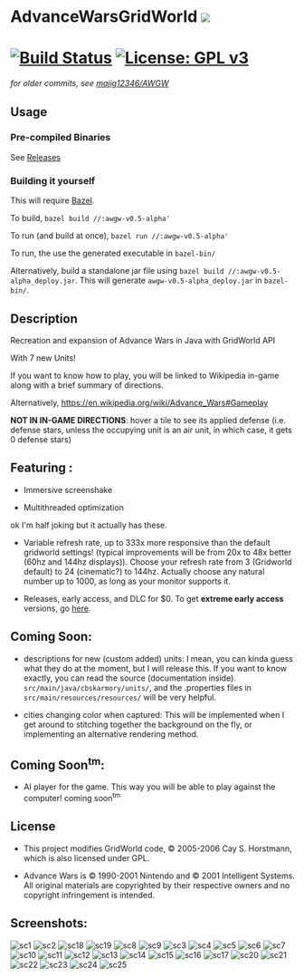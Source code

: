 # AdvanceWarsGridWorld ![](https://github.com/CBSkarmory/AWGW/blob/master/src/main/resources/icon.png)

[![Build Status](https://travis-ci.org/CBSkarmory/AWGW.png)](https://travis-ci.org/CBSkarmory/AWGW)
[![License: GPL v3](https://img.shields.io/badge/License-GPL%20v3-blue.svg)](https://www.gnu.org/licenses/gpl-3.0)
======================

*for older commits, see [majig12346/AWGW](https://github.com/majig12346/AWGW)*

## Usage

### Pre-compiled Binaries

See [Releases](https://github.com/CBSkarmory/AWGW/releases)

### Building it yourself

This will require [Bazel](https://www.bazel.build/).

To build, `bazel build //:awgw-v0.5-alpha'`

To run (and build at once), `bazel run //:awgw-v0.5-alpha'`

To run, the use the generated executable in `bazel-bin/`

Alternatively, build a standalone jar file using `bazel build //:awgw-v0.5-alpha_deploy.jar`.
This will generate `awgw-v0.5-alpha_deploy.jar` in `bazel-bin/`.

## Description

Recreation and expansion of Advance Wars in Java with GridWorld API

With 7 new Units!

If you want to know how to play, you will be linked to Wikipedia in-game along with a brief summary of directions. 

Alternatively, https://en.wikipedia.org/wiki/Advance_Wars#Gameplay

**NOT IN IN-GAME DIRECTIONS**: hover a tile to see its applied defense (i.e. defense stars, unless the occupying unit is an air unit, in which case, it gets 0 defense stars)

## Featuring :

 - Immersive screenshake
 
 - Multithreaded optimization
 
 ok I'm half joking but it actually has these.
 
 - Variable refresh rate, up to 333x more responsive than the default gridworld settings! (typical improvements will be from 20x to 48x better (60hz and 144hz displays)). Choose your refresh rate from 3 (Gridworld default) to 24 (cinematic?) to 144hz. Actually choose any natural number up to 1000, as long as your monitor supports it. 
 
 - Releases, early access, and DLC for $0. To get **extreme early access** versions, go [here](https://github.com/majig12346/AVGW/commits?after=cc69f5d20ade299accc20acfa9cc8f62911e4133+104).
 
## Coming Soon:
 
 - descriptions for new (custom added) units: I mean, you can kinda guess what they do at the moment, but I will release this. If you want to know exactly, you can read the source (documentation inside). `src/main/java/cbskarmory/units/`, and the .properties files in `src/main/resources/resources/` will be very helpful.
 
 - cities changing color when captured: This will be implemented when I get around to stitching together the background on the fly, or implementing an alternative rendering method.
 
 ## Coming Soon<sup>tm</sup>:
 
 - AI player for the game. This way you will be able to play against the computer! coming soon<sup>tm</sup>
 
 ## License
 
 - This project modifies GridWorld code, © 2005-2006 Cay S. Horstmann, which is also licensed under GPL. 
 
 - Advance Wars is © 1990-2001 Nintendo and © 2001 Intelligent Systems. All original materials are copyrighted by their respective owners and no copyright infringement is intended.
 
 ## Screenshots:

![sc1](https://user-images.githubusercontent.com/26392939/28641845-88a6c44c-721e-11e7-97a0-97f15d774ff5.PNG)
![sc2](https://user-images.githubusercontent.com/26392939/28641847-88b0b5ba-721e-11e7-840f-eb4929c6240f.png)
![sc18](https://user-images.githubusercontent.com/26392939/28641863-88d651b2-721e-11e7-9103-85919a8708d0.png)
![sc19](https://user-images.githubusercontent.com/26392939/28641865-88dae524-721e-11e7-8105-9e30d0114c64.png)
![sc8](https://user-images.githubusercontent.com/26392939/28641852-88baabce-721e-11e7-98a3-c3134aabde45.png)
![sc9](https://user-images.githubusercontent.com/26392939/28641853-88bcf492-721e-11e7-96d9-c78ec478205c.png)
![sc3](https://user-images.githubusercontent.com/26392939/28641848-88b1ccd4-721e-11e7-8b0a-377c6b4ca13f.PNG)
![sc4](https://user-images.githubusercontent.com/26392939/28641851-88b56966-721e-11e7-929a-00d5a9e01899.png)
![sc5](https://user-images.githubusercontent.com/26392939/28641846-88b02cee-721e-11e7-941d-98c651976201.PNG)
![sc6](https://user-images.githubusercontent.com/26392939/28641849-88b3b1b6-721e-11e7-84f2-34de9264cf9a.PNG)
![sc7](https://user-images.githubusercontent.com/26392939/28641850-88b3a6da-721e-11e7-907f-14220cf76a2d.png)
![sc10](https://user-images.githubusercontent.com/26392939/28641856-88c26eea-721e-11e7-98b8-befc288dde8c.png)
![sc11](https://user-images.githubusercontent.com/26392939/28641855-88c1af0a-721e-11e7-938a-a087a496867e.png)
![sc12](https://user-images.githubusercontent.com/26392939/28641854-88c0897c-721e-11e7-9acd-b1c85149a46d.png)
![sc13](https://user-images.githubusercontent.com/26392939/28641857-88c4d20c-721e-11e7-90e6-c32586ec45ed.png)
![sc14](https://user-images.githubusercontent.com/26392939/28641858-88ca3ef4-721e-11e7-84de-992e04e78f2e.png)
![sc15](https://user-images.githubusercontent.com/26392939/28641859-88cd4cde-721e-11e7-9c0d-ea001b858013.png)
![sc16](https://user-images.githubusercontent.com/26392939/28641860-88ce1ff6-721e-11e7-92b7-7a738762b6e1.png)
![sc17](https://user-images.githubusercontent.com/26392939/28641861-88ce8d74-721e-11e7-9860-aa8804be763d.png)
![sc20](https://user-images.githubusercontent.com/26392939/28641869-88e6a9cc-721e-11e7-97f9-fb2489f7aacc.png)
![sc21](https://user-images.githubusercontent.com/26392939/28641867-88dbc07a-721e-11e7-85fb-4f429a263c8c.png)
![sc22](https://user-images.githubusercontent.com/26392939/28641866-88dbb4ea-721e-11e7-8e9f-83f137fb1345.png)
![sc23](https://user-images.githubusercontent.com/26392939/28641864-88d9f2e0-721e-11e7-8cc3-90dbb179d978.PNG)
![sc24](https://user-images.githubusercontent.com/26392939/28641868-88e349e4-721e-11e7-96db-12c9deb8e8b5.png)
![sc25](https://user-images.githubusercontent.com/26392939/28641870-88e9dade-721e-11e7-904e-f1d9919d3a6b.PNG)
